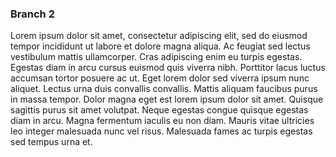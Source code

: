 ### Branch 2

Lorem ipsum dolor sit amet, consectetur adipiscing elit, sed do eiusmod tempor incididunt ut labore et dolore magna aliqua. Ac feugiat sed lectus vestibulum mattis ullamcorper. Cras adipiscing enim eu turpis egestas. Egestas diam in arcu cursus euismod quis viverra nibh. Porttitor lacus luctus accumsan tortor posuere ac ut. Eget lorem dolor sed viverra ipsum nunc aliquet. Lectus urna duis convallis convallis. Mattis aliquam faucibus purus in massa tempor. Dolor magna eget est lorem ipsum dolor sit amet. Quisque sagittis purus sit amet volutpat. Neque egestas congue quisque egestas diam in arcu. Magna fermentum iaculis eu non diam. Mauris vitae ultricies leo integer malesuada nunc vel risus. Malesuada fames ac turpis egestas sed tempus urna et.
